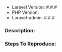 - Laravel Version: #.#.#
- PHP Version:
- Laravel-admin: #.#.#

### Description:

### Steps To Reproduce:
